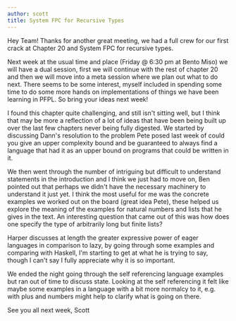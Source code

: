 ```yaml
---
author: scott
title: System FPC for Recursive Types
---
```

Hey Team!
Thanks for another great meeting, we had a full crew for our first crack at Chapter 20 and System FPC for recursive types.  

Next week at the usual time and place (Friday @ 6:30 pm at Bento Miso) we will have a dual session, first we will continue with the rest of chapter 20 and then we will move into a meta session where we plan out what to do next.  There seems to be some interest, myself included in spending some time to do some more hands on implementations of things we have been learning in PFPL.  So bring your ideas next week!

I found this chapter quite challenging, and still isn't sitting well, but I think that may be more a reflection of a lot of ideas that have been being built up over the last few chapters never being fully digested.  We started by discussing Dann's resolution to the problem Pete posed last week of could you give an upper complexity bound and be guaranteed to always find a language that had it as an upper bound on programs that could be written in it. 

We then went through the number of intriguing but difficult to understand statements in the introduction and I think we just had to move on, Ben pointed out that perhaps we didn't have the necessary machinery to understand it just yet.  I think the most useful for me was the concrete examples we worked out on the board (great idea Pete), these helped us explore the meaning of the examples for natural numbers and lists that he gives in the text.  An interesting question that came out of this was how does one specify the type of arbitrarily long but finite lists?  

Harper discusses at length the greater expressive power of eager languages in comparison to lazy, by going through some examples and comparing with Haskell, I'm starting to get at what he is trying to say, though I can't say I fully appreciate why it is so important.

We ended the night going through the self referencing language examples but ran out of time to discuss state.  Looking at the self referencing it felt like maybe some examples in a language with a bit more normalcy to it, e.g. with plus and numbers might help to clarify what is going on there.

See you all next week,
Scott
